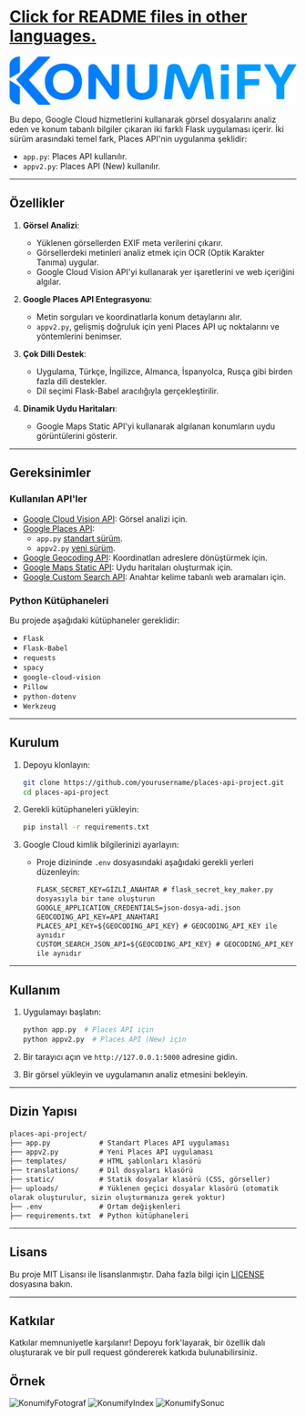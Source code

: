 # [Click for README files in other languages.](another-readme-files/)

![KonumifyLogosu](static/konumify.png)

Bu depo, Google Cloud hizmetlerini kullanarak görsel dosyalarını analiz eden ve konum tabanlı bilgiler çıkaran iki farklı Flask uygulaması içerir. İki sürüm arasındaki temel fark, Places API'nin uygulanma şeklidir:

- `app.py`: Places API kullanılır.
- `appv2.py`: Places API (New) kullanılır.

---

## Özellikler

1. **Görsel Analizi**:
   - Yüklenen görsellerden EXIF meta verilerini çıkarır.
   - Görsellerdeki metinleri analiz etmek için OCR (Optik Karakter Tanıma) uygular.
   - Google Cloud Vision API'yi kullanarak yer işaretlerini ve web içeriğini algılar.

2. **Google Places API Entegrasyonu**:
   - Metin sorguları ve koordinatlarla konum detaylarını alır.
   - `appv2.py`, gelişmiş doğruluk için yeni Places API uç noktalarını ve yöntemlerini benimser.

3. **Çok Dilli Destek**:
   - Uygulama, Türkçe, İngilizce, Almanca, İspanyolca, Rusça gibi birden fazla dili destekler.
   - Dil seçimi Flask-Babel aracılığıyla gerçekleştirilir.

4. **Dinamik Uydu Haritaları**:
   - Google Maps Static API'yi kullanarak algılanan konumların uydu görüntülerini gösterir.

---

## Gereksinimler

### Kullanılan API'ler

- [Google Cloud Vision API](https://cloud.google.com/vision/docs): Görsel analizi için.
- [Google Places API](https://developers.google.com/maps/documentation/places/web-service/choose-api):
  - `app.py` [standart sürüm](https://developers.google.com/maps/documentation/places/web-service/search).
  - `appv2.py` [yeni sürüm](https://developers.google.com/maps/documentation/places/web-service/op-overview).
- [Google Geocoding API](https://developers.google.com/maps/documentation/geocoding): Koordinatları adreslere dönüştürmek için.
- [Google Maps Static API](https://developers.google.com/maps/documentation/maps-static): Uydu haritaları oluşturmak için.
- [Google Custom Search API](https://developers.google.com/custom-search/v1/introduction): Anahtar kelime tabanlı web aramaları için.

### Python Kütüphaneleri

Bu projede aşağıdaki kütüphaneler gereklidir:

- `Flask`
- `Flask-Babel`
- `requests`
- `spacy`
- `google-cloud-vision`
- `Pillow`
- `python-dotenv`
- `Werkzeug`

---

## Kurulum

1. Depoyu klonlayın:
   ```bash
   git clone https://github.com/yourusername/places-api-project.git
   cd places-api-project
   ```

2. Gerekli kütüphaneleri yükleyin:
   ```bash
   pip install -r requirements.txt
   ```

3. Google Cloud kimlik bilgilerinizi ayarlayın:
   - Proje dizininde `.env` dosyasındaki aşağıdaki gerekli yerleri düzenleyin:
     ```env
     FLASK_SECRET_KEY=GİZLİ_ANAHTAR # flask_secret_key_maker.py dosyasıyla bir tane oluşturun
     GOOGLE_APPLICATION_CREDENTIALS=json-dosya-adi.json
     GEOCODING_API_KEY=API_ANAHTARI
     PLACES_API_KEY=${GEOCODING_API_KEY} # GEOCODING_API_KEY ile aynıdır
     CUSTOM_SEARCH_JSON_API=${GEOCODING_API_KEY} # GEOCODING_API_KEY ile aynıdır
     ```

---

## Kullanım

1. Uygulamayı başlatın:
   ```bash
   python app.py  # Places API için
   python appv2.py  # Places API (New) için
   ```

2. Bir tarayıcı açın ve `http://127.0.0.1:5000` adresine gidin.

3. Bir görsel yükleyin ve uygulamanın analiz etmesini bekleyin.

---

## Dizin Yapısı

```
places-api-project/
├── app.py            # Standart Places API uygulaması
├── appv2.py          # Yeni Places API uygulaması
├── templates/        # HTML şablonları klasörü
├── translations/     # Dil dosyaları klasörü
├── static/           # Statik dosyalar klasörü (CSS, görseller)
├── uploads/          # Yüklenen geçici dosyalar klasörü (otomatik olarak oluşturulur, sizin oluşturmanıza gerek yoktur)
├── .env              # Ortam değişkenleri
├── requirements.txt  # Python kütüphaneleri
```

---

## Lisans

Bu proje MIT Lisansı ile lisanslanmıştır. Daha fazla bilgi için [LICENSE](LICENSE) dosyasına bakın.

---

## Katkılar

Katkılar memnuniyetle karşılanır! Depoyu fork'layarak, bir özellik dalı oluşturarak ve bir pull request göndererek katkıda bulunabilirsiniz.

## Örnek
![KonumifyFotograf](https://i.ibb.co/2FkwxF5/FSM.jpg)
![KonumifyIndex](https://i.ibb.co/LSKbBqR/1-tr.jpg)
![KonumifySonuc](https://i.ibb.co/9hvrDMR/2-tr.jpg)
